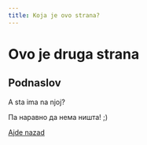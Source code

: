 ```yaml
---
title: Koja je ovo strana?
---
```

# Ovo je druga strana
## Podnaslov
A sta ima na njoj?

Па наравно да нема ништа!
;)

[Ajde nazad](/)
